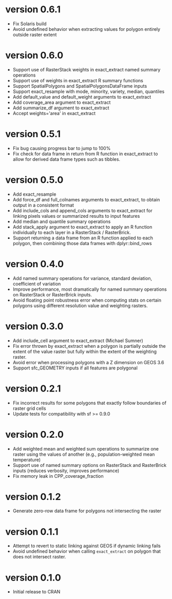 # version 0.6.1

- Fix Solaris build
- Avoid undefined behavior when extracting values for polygon entirely outside raster extent

# version 0.6.0

- Support use of RasterStack weights in exact_extract named summary operations
- Support use of weights in exact_extract R summary functions
- Support SpatialPolygons and SpatialPolygonsDataFrame inputs
- Support exact_resample with mode, minority, variety, median, quantiles
- Add default_value and default_weight arguments to exact_extract
- Add coverage_area argument to exact_extract
- Add summarize_df argument to exact_extract
- Accept weights='area' in exact_extract

# version 0.5.1

- Fix bug causing progress bar to jump to 100%
- Fix check for data frame in return from R function in exact_extract to allow for derived data
  frame types such as tibbles.

# version 0.5.0

- Add exact_resample
- Add force_df and full_colnames arguments to exact_extract, to obtain output in a consistent format
- Add include_cols and append_cols arguments to exact_extract for linking pixels values or  summarized 
  results to input features
- Add median and quantile summary operations
- Add stack_apply argument to exact_extract to apply an R function individually to each layer in
  a RasterStack / RasterBrick.
- Support returning a data frame from an R function applied to each polygon, then combining those
  data frames with dplyr::bind_rows

# version 0.4.0

- Add named summary operations for variance, standard deviation, coefficient of variation
- Improve performance, most dramatically for named summary operations on RasterStack or RasterBrick inputs.
- Avoid floating point robustness error when computing stats on certain polygons using
  different resolution value and weighting rasters.

# version 0.3.0

- Add include_cell argument to exact_extract (Michael Sumner)
- Fix error thrown by exact_extract when a polygon is partially outside the extent of the value raster but fully within the extent of the weighting raster.
- Avoid error when processing polygons with a Z dimension on GEOS 3.6
- Support sfc_GEOMETRY inputs if all features are polygonal

# version 0.2.1

- Fix incorrect results for some polygons that exactly follow boundaries of raster grid cells
- Update tests for compatibility with sf >= 0.9.0

# version 0.2.0

- Add weighted mean and weighted sum operations to summarize one raster using the values of another (e.g., population-weighted mean temperature)
- Support use of named summary options on RasterStack and RasterBrick inputs (reduces verbosity, improves performance)
- Fix memory leak in CPP_coverage_fraction

# version 0.1.2

- Generate zero-row data frame for polygons not intersecting the raster

# version 0.1.1

- Attempt to revert to static linking against GEOS if dynamic linking fails
- Avoid undefined behavior when calling `exact_extract` on polygon that does not
  intersect raster.

# version 0.1.0

- Initial release to CRAN
